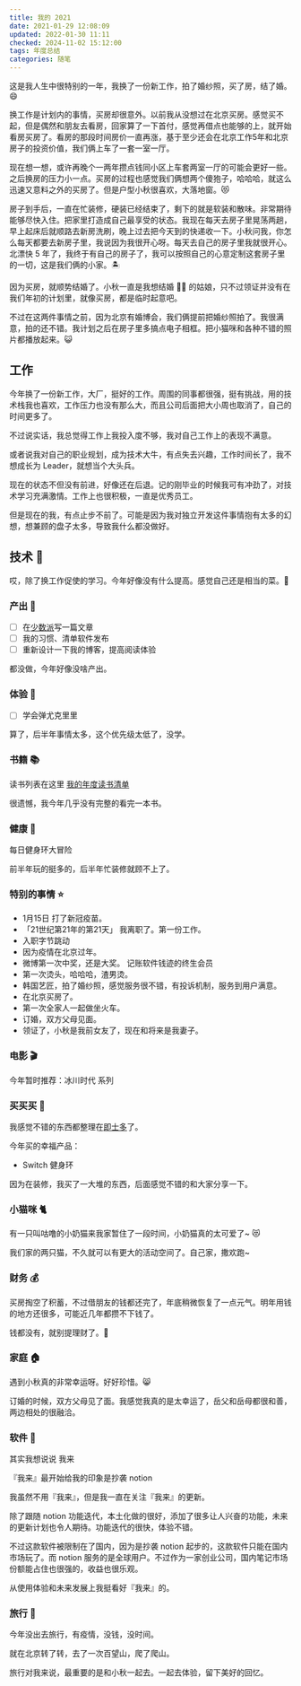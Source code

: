 ```yaml
---
title: 我的 2021
date: 2021-01-29 12:08:09
updated: 2022-01-30 11:11
checked: 2024-11-02 15:12:00
tags: 年度总结
categories: 随笔
---
```


这是我人生中很特别的一年，我换了一份新工作，拍了婚纱照，买了房，结了婚。😄

换工作是计划内的事情，买房却很意外。以前我从没想过在北京买房。感觉买不起，但是偶然和朋友去看房，回家算了一下首付，感觉再借点也能够的上，就开始看房买房了。看房的那段时间房价一直再涨，基于至少还会在北京工作5年和北京房子的投资价值，我们俩上车了一套一室一厅。

现在想一想，或许再晚个一两年攒点钱同小区上车套两室一厅的可能会更好一些。之后换房的压力小一点。买房的过程也感觉我们俩想两个傻狍子，哈哈哈，就这么迅速又意料之外的买房了。但是户型小秋很喜欢，大落地窗。😻

房子到手后，一直在忙装修，硬装已经结束了，剩下的就是软装和散味。非常期待能够尽快入住。把家里打造成自己最享受的状态。我现在每天去房子里晃荡两趟，早上起床后就顺路去新房洗刷，晚上过去把今天到的快递收一下。小秋问我，你怎么每天都要去新房子里，我说因为我很开心呀。每天去自己的房子里我就很开心。北漂快 5 年了，我终于有自己的房子了，我可以按照自己的心意定制这套房子里的一切，这是我们俩的小家。🏝

因为买房，就顺势结婚了。小秋一直是我想结婚 👰🏻 的姑娘，只不过领证并没有在我们年初的计划里，就像买房，都是临时起意吧。

不过在这两件事情之前，因为北京有婚博会，我们俩提前把婚纱照拍了。我很满意，拍的还不错。我计划之后在房子里多搞点电子相框。把小猫咪和各种不错的照片都播放起来。😺

## 工作
今年换了一份新工作，大厂，挺好的工作。周围的同事都很强，挺有挑战，用的技术栈我也喜欢，工作压力也没有那么大，而且公司后面把大小周也取消了，自己的时间更多了。

不过说实话，我总觉得工作上我投入度不够，我对自己工作上的表现不满意。

或者说我对自己的职业规划，成为技术大牛，有点失去兴趣，工作时间长了，我不想成长为 Leader，就想当个大头兵。

现在的状态不但没有前进，好像还在后退。记的刚毕业的时候我可有冲劲了，对技术学习充满激情。工作上也很积极，一直是优秀员工。

但是现在的我，有点止步不前了。可能是因为我对独立开发这件事情抱有太多的幻想，想兼顾的盘子太多，导致我什么都没做好。

## 技术 🚀
哎，除了换工作促使的学习。今年好像没有什么提高。感觉自己还是相当的菜。🥦

### 产出 🍎
- [ ] 在[少数派](https://sspai.com/u/gzsh2iyp/posts)写一篇文章
- [ ] 我的习惯、清单软件发布
- [ ] 重新设计一下我的博客，提高阅读体验

都没做，今年好像没啥产出。

### 体验 🤩
- [ ] 学会弹尤克里里

算了，后半年事情太多，这个优先级太低了，没学。

### 书籍 📚
读书列表在这里 [我的年度读书清单](https://hufangyun.com/2016/booklist-my/)

很遗憾，我今年几乎没有完整的看完一本书。

### 健康 🏃
每日健身环大冒险

前半年玩的挺多的，后半年忙装修就顾不上了。

### 特别的事情 ⭐️
* 1月15日 打了新冠疫苗。
* 「21世纪第21年的第21天」 我离职了。第一份工作。
* 入职字节跳动
* 因为疫情在北京过年。
* 微博第一次中奖，还是大奖。 记账软件钱迹的终生会员
* 第一次烫头，哈哈哈，渣男烫。
* 韩国艺匠，拍了婚纱照，感觉服务很不错，有投诉机制，服务到用户满意。
* 在北京买房了。
* 第一次全家人一起做坐火车。
* 订婚，双方父母见面。
* 领证了，小秋是我前女友了，现在和将来是我妻子。

### 电影 🎬

今年暂时推荐：冰川时代 系列

### 买买买 🛒
我感觉不错的东西都整理在[即士多](https://m.jstore.site/store/5ebf816cfbcd910018986da1)了。

今年买的幸福产品：
* Switch 健身环

因为在装修，我买了一大堆的东西，后面感觉不错的和大家分享一下。

### 小猫咪 🐈
有一只叫咕噜的小奶猫来我家暂住了一段时间，小奶猫真的太可爱了~ 😻

我们家的两只猫，不久就可以有更大的活动空间了。自己家，撒欢跑~
### 财务 💰
买房掏空了积蓄，不过借朋友的钱都还完了，年底稍微恢复了一点元气。明年用钱的地方还很多，可能近几年都攒不下钱了。

钱都没有，就别提理财了。🤣

### 家庭 🏠
遇到小秋真的非常幸运呀。好好珍惜。😸

订婚的时候，双方父母见了面。我感觉我真的是太幸运了，岳父和岳母都很和善，两边相处的很融洽。
### 软件 💾
其实我想说说 我来

『我来』最开始给我的印象是抄袭 notion

我虽然不用『我来』，但是我一直在关注『我来』的更新。

除了跟随 notion 功能迭代，本土化做的很好，添加了很多让人兴奋的功能，未来的更新计划也令人期待。功能迭代的很快，体验不错。

不过这款软件被限制在了国内，因为是抄袭 notion 起步的，这款软件只能在国内市场玩了。而 notion 服务的是全球用户。不过作为一家创业公司，国内笔记市场份额能占住也很强的，收益也很乐观。

从使用体验和未来发展上我挺看好『我来』的。

### 旅行 🌊
今年没出去旅行，有疫情，没钱，没时间。

就在北京转了转，去了一次百望山，爬了爬山。

旅行对我来说，最重要的是和小秋一起去。一起去体验，留下美好的回忆。